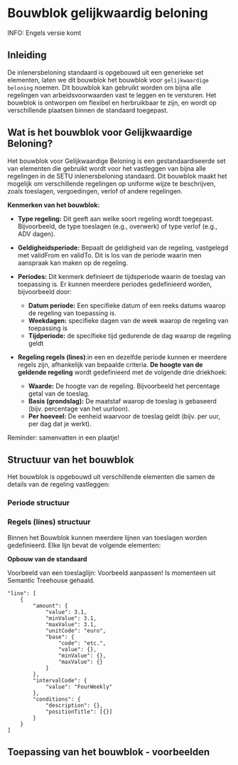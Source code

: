 # Bouwblok gelijkwaardig beloning

INFO: Engels versie komt

## Inleiding

De inlenersbeloning standaard is opgebouwd uit een generieke set elementen, laten we dit bouwblok het bouwblok voor `gelijkwaardige beloning` noemen. Dit bouwblok kan gebruikt worden om bijna alle regelingen van arbeidsvoorwaarden vast te leggen en te versturen. Het bouwblok is ontworpen om flexibel en herbruikbaar te zijn, en wordt op verschillende plaatsen binnen de standaard toegepast.

## Wat is het bouwblok voor Gelijkwaardige Beloning?

Het bouwblok voor Gelijkwaardige Beloning is een gestandaardiseerde set van elementen die gebruikt wordt voor het vastleggen van bijna alle regelingen in de SETU inlenersbeloning standaard. Dit bouwblok maakt het mogelijk om verschillende regelingen op uniforme wijze te beschrijven, zoals toeslagen, vergoedingen, verlof of andere regelingen.

**Kenmerken van het bouwblok:**

- **Type regeling:** Dit geeft aan welke soort regeling wordt toegepast. Bijvoorbeeld, de type toeslagen (e.g., overwerk) of type verlof (e.g., ADV dagen). 

- **Geldigheidsperiode:** Bepaalt de geldigheid van de regeling, vastgelegd met validFrom en validTo. Dit is los van de periode waarin men aanspraak kan maken op de regeling.

- **Periodes:** Dit kenmerk definieert de tijdsperiode waarin de toeslag van toepassing is. Er kunnen meerdere periodes gedefinieerd worden, bijvoorbeeld door:
  - **Datum periode:** Een specifieke datum of een reeks datums waarop de regeling van toepassing is.
  - **Weekdagen:** specifieke dagen van de week waarop de regeling van toepassing is
  - **Tijdperiode:** de specifieke tijd gedurende de dag waarop de regeling geldt

- **Regeling regels (lines)**:in een en dezelfde periode kunnen er meerdere regels zijn, afhankelijk van bepaalde criteria. **De hoogte van de geldende regeling** wordt gedefinieerd met de volgende drie driekhoek:
  - **Waarde:** De hoogte van de regeling. Bijvoorbeeld het percentage getal van de toeslag.
  - **Basis (grondslag):** De maatstaf waarop de toeslag is gebaseerd (bijv. percentage van het uurloon).
  - **Per hoeveel:** De eenheid waarvoor de toeslag geldt (bijv. per uur, per dag dat je werkt).


Reminder: samenvatten in een plaatje!

## Structuur van het bouwblok

Het bouwblok is opgebouwd uit verschillende elementen die samen de details van de regeling vastleggen:






### Periode structuur

### Regels (lines) structuur

Binnen het Bouwblok kunnen meerdere lijnen van toeslagen worden gedefinieerd. Elke lijn bevat de volgende elementen:

**Opbouw van de standaard**



Voorbeeld van een toeslaglijn: Voorbeeld aanpassen! Is momenteen uit Semantic Treehouse gehaald.

```
"line": [
    {
        "amount": {
            "value": 3.1,
            "minValue": 3.1,
            "maxValue": 3.1,
            "unitCode": "euro",
            "base": {
                "code": "etc.",
                "value": {},
                "minValue": {},
                "maxValue": {}
            }
        },
        "intervalCode": {
            "value": "FourWeekly"
        },
        "conditions": {
            "description": {},
            "positionTitle": [{}]
        }
    }
]
```


## Toepassing van het bouwblok - voorbeelden